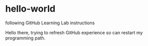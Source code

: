# hello-world
following GitHub Learning Lab instructions

Hello there, trying to refresh GitHub experience so can restart my programming path.

